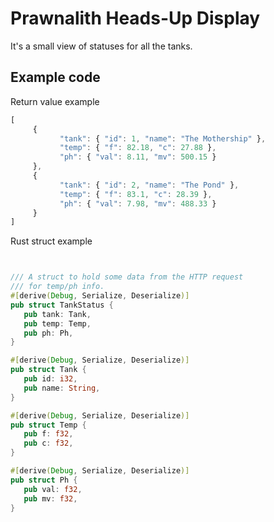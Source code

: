 # Prawnalith Heads-Up Display

It's a small view of statuses for all the tanks.

## Example code

Return value example
```javascript
[
     {
           "tank": { "id": 1, "name": "The Mothership" },
           "temp": { "f": 82.18, "c": 27.88 },
           "ph": { "val": 8.11, "mv": 500.15 }
     },
     {
           "tank": { "id": 2, "name": "The Pond" },
           "temp": { "f": 83.1, "c": 28.39 },
           "ph": { "val": 7.98, "mv": 488.33 }
     }
]
```

Rust struct example
```rust


/// A struct to hold some data from the HTTP request
/// for temp/ph info.
#[derive(Debug, Serialize, Deserialize)]
pub struct TankStatus {
   pub tank: Tank,
   pub temp: Temp,
   pub ph: Ph,
}

#[derive(Debug, Serialize, Deserialize)]
pub struct Tank {
   pub id: i32,
   pub name: String,
}

#[derive(Debug, Serialize, Deserialize)]
pub struct Temp {
   pub f: f32,
   pub c: f32,
}

#[derive(Debug, Serialize, Deserialize)]
pub struct Ph {
   pub val: f32,
   pub mv: f32,
}
```